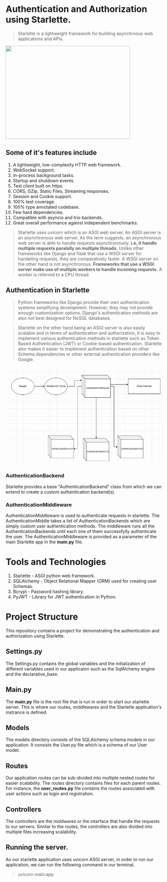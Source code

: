 # Authentication and Authorization using Starlette.

> Starlette is a lightweight framework for building asynchrnous web applications and APIs.


<img src="https://user-images.githubusercontent.com/11155743/56979646-f7462280-6b82-11e9-89c9-f052176c3ab0.png" width=400px height=300px>

## Some of it's features include
1. A lightweight, low-complexity HTTP web framework.
2. WebSocket support.
3. In-process background tasks.
4. Startup and shutdown events.
5. Test client built on httpx.
6. CORS, GZip, Static Files, Streaming responses.
7. Session and Cookie support.
8. 100% test coverage.
9. 100% type annotated codebase.
10. Few hard dependencies.
11. Compatible with asyncio and trio backends.
12. Great overall performance against independent benchmarks.

> Starlette uses uvicorn which is an ASGI web server. An ASGI server is an asynchronous web server. As the term suggests, an asynchronous web server is able to handle requests asynchronously. <strong>i.e, it handle multiple requests paralally on multiple threads.</strong> Unlike other frameworks like Django and flask that use a WSGI server for handeling requests, they are comparatively faster. A WSGI server on the other hand is not asynchronous. <strong>Frameworks that use a WSGI server make use of multiple workers to handle incoming requests.</strong> A worker is referred to a CPU thread.

## Authentication in Starlette
> Python frameworks like Django provide their own authentication systems simplifying development. However, they may not provide enough  customization options. Django's authentication methods are also not best designed for NoSQL databases.

> Starlette on the other hand being an ASGI server is also easily scalable and in terms of authentication and authorization, it is easy to implement various authentication methods in starlette such as Token Based Authentication (JWT) or Cookie-based authentication. Starlette also makes it easier to implement authentication based on other Schema dependencies or other external authentication providers like Google.

<div style='display:flex; justify-content:center; padding: 10px 0;'>
<img src='./Authentication.PNG' width='600px' height='300px'>
</div>

### AuthenticationBackend
Starlette provides a base "AuthenticationBackend" class from which we can extend to create a custom authentication backend(s).

### AuthenticationMiddleware
AuthenticationMiddleware is used to authenticate requests in starlette. The AuthenticationMiddle takes a list of AuthenticationBackends which are simply custom user authentication methods. The middleware runs all the AuthenticationBackends until each one of them successfylly authenticate the user. The AuthenticationMiddleware is provided as a parameter of the main Starlette app in the **main.py** file.


# Tools and Technologies
1. Starlette - ASGI python web framework.
2. SQLAlchemy - Object Relational Mapper (ORM) used for creating user Schemas.
3. Bcrypt - Password hashing library.
4. PyJWT - Library for JWT authentication in Python.
# Project Structure
This repository contains a project for demonstrating the authentication and authorization using Starlette.
## Settings.py
The Settings.py contains the global variables and the initialization of different variables used in our applicaion such as the SqlAlchemy engine and the declarative_base.
## Main.py
The **main.py** file is the root file that is run in order to start our starlette server. This is where our routes, middlewares and the Starlette application's instrance is defined.
## Models
The models directory consists of the SQLAlchemy schema models in our application. It consists the User.py file which is a schema of our User model.
## Routes
Our application routes can be sub-divided into multiple nested routes for easier scalability.
The routes directory contains files for each parent routes. For instance, the **user_routes.py** file contains the routes associated with user actions such as login and registration.
## Controllers
The controllers are the middwares or the intarface that handle the requests to our servers. Similar to the routes, the controllers are also divided into multiple files increasing scalability. 
## Running the server.
As our starlette application uses uvicorn ASGI server, in order to run our application, we can run the following command in our terminal.
> uvicorn main:app
